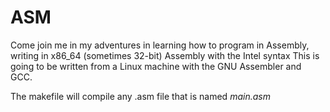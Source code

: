 # ASM

Come join me in my adventures in learning how to program in Assembly,
writing in x86_64 (sometimes 32-bit) Assembly with the Intel syntax
This is going to be written from a Linux machine with the GNU Assembler
and GCC.

The makefile will compile any .asm file that is named *main.asm*
